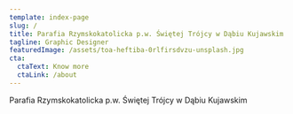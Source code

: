 ```yaml
---
template: index-page
slug: /
title: Parafia Rzymskokatolicka p.w. Świętej Trójcy w Dąbiu Kujawskim
tagline: Graphic Designer
featuredImage: /assets/toa-heftiba-0rlfirsdvzu-unsplash.jpg
cta:
  ctaText: Know more
  ctaLink: /about
---
```

Parafia Rzymskokatolicka p.w. Świętej Trójcy w Dąbiu Kujawskim
